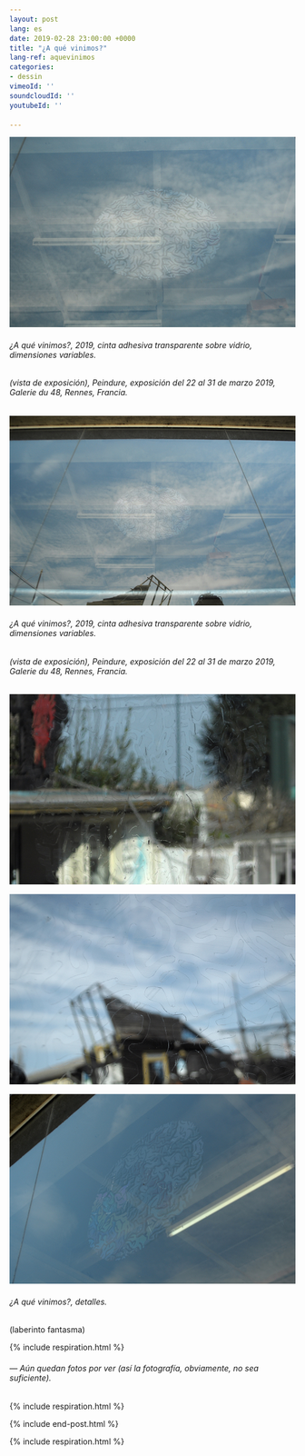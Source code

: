 ```yaml
---
layout: post
lang: es
date: 2019-02-28 23:00:00 +0000
title: "¿A qué vinimos?"
lang-ref: aquevinimos
categories:
- dessin
vimeoId: ''
soundcloudId: ''
youtubeId: ''

---
```

![](/imgs/dsc_1911-fin-up.jpg)

###### _¿A qué vinimos?_, 2019, cinta adhesiva transparente sobre vidrio, dimensiones variables.

###### (vista de exposición), _Peindure_, exposición del 22 al 31 de marzo 2019, Galerie du 48, Rennes, Francia.

![](/imgs/dsc_1910-fin-up.jpg)

###### _¿A qué vinimos?_, 2019, cinta adhesiva transparente sobre vidrio, dimensiones variables.

###### (vista de exposición), _Peindure_, exposición del 22 al 31 de marzo 2019, Galerie du 48, Rennes, Francia.

![](/imgs/dsc_1892-fin-up.jpg)

![](/imgs/dsc_1901-fin-up.jpg)

![](/imgs/dsc_1905-fin-up.jpg)

###### _¿A qué vinimos?_, detalles.

(laberinto fantasma)

{% include respiration.html %}

###### — _Aún quedan fotos por ver (así la fotografía, obviamente, no sea suficiente)._

{% include respiration.html %}

{% include end-post.html %}

{% include respiration.html %}